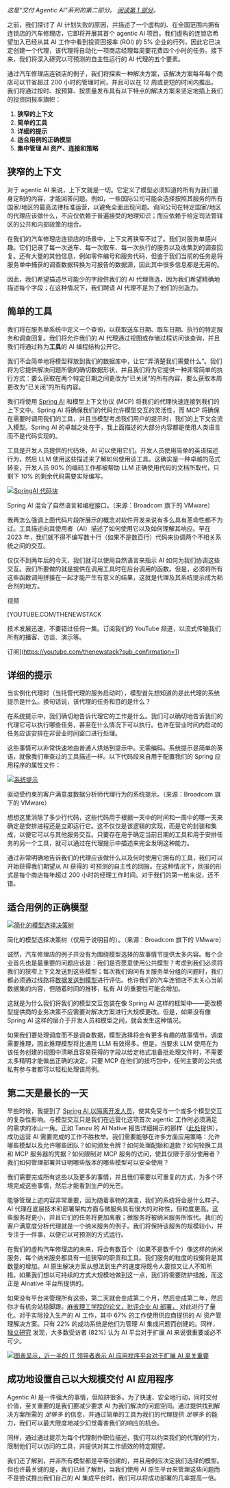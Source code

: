 *这是“交付 Agentic AI”系列的第二部分。 [阅读第 1 部分](https://thenewstack.io/how-to-build-agentic-ai-that-ships/)。*

之前，我们探讨了 AI 计划失败的原因，并描述了一个虚构的、在全国范围内拥有连锁店的汽车修理店，它即将开展其首个 agentic AI 项目。我们虚构的连锁店希望加入已经从其 AI 工作中看到投资回报率 (ROI) 的 5% 企业的行列，因此它已决定创建一个代理，该代理将自动化一项商店经理每周要花费四个小时的任务。接下来，我们将深入研究以可预测的自主性运行的 AI 代理的五个要素。

通过汽车修理店连锁店的例子，我们将探索一种解决方案，该解决方案每年每个商店可以节省超过 200 小时的管理时间，并且可以在 12 周或更短的时间内推出。我们将通过按时、按预算、按质量发布具有以下特点的解决方案来坚定地插上我们的投资回报率旗帜：

1. **狭窄的上下文**
2. **简单的工具**
3. **详细的提示**
4. **适合用例的正确模型**
5. **集中管理 AI 资产、连接和策略**

## **狭窄的上下文**

对于 agentic AI 来说，上下文就是一切。它定义了模型必须知道的所有为我们量身定制的内容，才能回答问题。例如，一些国际公司可能会选择按照其服务的所有国家/地区的最高法律标准运营，以避免全面出现问题。询问公司在特定国家/地区的代理应该做什么，不应仅依赖于普遍接受的地理知识；而应依赖于给定司法管辖区的公共和内部政策的组合。

在我们的汽车修理店连锁店的场景中，上下文再狭窄不过了。我们对服务单感兴趣。它们记录了每一次送车、每一次取车、每一次执行的服务以及收集到的调查回复。还有大量的其他信息，例如零件编号和服务代码，但鉴于我们当前的任务是将服务单中捕获的调查数据转换为可报告的数据源，因此其中很多信息都是无用的。

因此，我们希望描述尽可能少的字段供我们的 AI 代理筛选，因为我们希望精确地描述每个字段；在这种情况下，我们聘请 AI 代理不是为了他们的创造力。

## **简单的工具**

我们将在服务单系统中定义一个查询，以获取送车日期、取车日期、执行的特定服务和调查回复。我们将允许我们的 AI 代理通过视图或存储过程访问该查询，并且我们将通过称为**工具**的 AI 编程结构公开它。

我们不会简单地将模型释放到我们的数据库中，让它“弄清楚我们需要什么”。我们将为它提供解决问题所需的确切数据形状，并且我们将为它提供一种非常简单的执行方式：要么获取在两个特定日期之间更改为“已关闭”的所有内容，要么获取本周更改为“已关闭”的所有内容。

我们将使用 [Spring AI](https://thenewstack.io/production-worthy-ai-with-spring-ai-1-0/) 和模型上下文协议 (MCP) 将我们的代理快速连接到我们的上下文中。Spring AI 将确保我们的代码允许模型交互的灵活性，而 MCP 将确保在需要时调用我们的工具，并且当模型考虑我们用户的提示时，我们的上下文会流入模型。Spring AI 的卓越之处在于，我上面描述的大部分内容都是使用人类语言而不是代码实现的。

工具是开发人员提供的代码块，AI 可以使用它们。开发人员使用简单的英语描述行为，然后 LLM 使用这些描述来了解如何使用该工具。这确实是一种卓越的范式转变，开发人员 90% 的编码工作都被帮助 LLM 正确使用代码的文档所取代，只剩下 10% 的剩余代码需要实际编写。

[![SpringAI 代码块](https://cdn.thenewstack.io/media/2025/09/b4ab3435-springai_code.png)](https://cdn.thenewstack.io/media/2025/09/b4ab3435-springai_code.png)

Spring AI 混合了自然语言和编程接口。（来源：Broadcom 旗下的 VMware）

我再怎么强调上面代码片段所展示的概念对软件开发来说有多么具有革命性都不为过。工具描述向其使用者（AI）描述了如何使用它以及如何理解其响应。早在 2023 年，我们就不得不编写数十行（如果不是数百行）代码来协调两个不相关系统之间的交互。

仅仅不到两年后的今天，我们就可以使用自然语言来指示 AI 如何为我们协调这些交互。我们所要做的就是提供在调用工具时在后台调用的函数。但是，必须将所有这些函数调用拼接在一起才能产生有意义的结果，这就是代理及其系统提示成为粘合剂的地方。

视频

[YOUTUBE.COM/THENEWSTACK

技术发展迅速，不要错过任何一集。订阅我们的 YouTube
频道，以流式传输我们所有的播客、访谈、演示等。

订阅](https://youtube.com/thenewstack?sub_confirmation=1)

## **详细的提示**

当实例化代理时（当托管代理的服务启动时），模型首先想知道的是此代理的系统提示是什么。换句话说，该代理的任务和目的是什么？

在系统提示中，我们确切地告诉代理它的工作是什么。我们可以确切地告诉我们的代理它可以执行哪些任务，甚至在什么情况下可以执行。也许在营业时间内启动的任务应该安排在非营业时间窗口进行处理。

这些事情可以非常快速地由普通人烘焙到提示中。无需编码。系统提示是简单的英语，就像我们审查过的工具描述一样。以下代码段来自用于配置我们的 Spring 应用程序的属性文件：

[![系统提示](https://cdn.thenewstack.io/media/2025/09/bfd8871f-system-prompt.png)](https://cdn.thenewstack.io/media/2025/09/bfd8871f-system-prompt.png)

驱动受约束的客户满意度数据分析师代理行为的系统提示。（来源：Broadcom 旗下的 VMware）

想想这里消除了多少行代码，这些代码用于根据一天中的时间和一周中的哪一天来确定是安排进程还是立即运行它。这不仅仅是该逻辑的实现，而是它的封装和集成，以便它可以与其他服务交互。只要存在用于确定当前日期的工具和用于安排任务的另一个工具，就可以通过在代理提示中描述来完全发明这种能力。

通过非常明确地告诉我们的代理应该做什么以及何时使用它拥有的工具，我们可以开始获得我们期望从 AI 获得的 可预测的自主性的回报。在这种情况下，回报的形式是每个商店每年超过 200 小时的经理工作时间。对于我们的第一枪来说，还不错。

## **适合用例的正确模型**

[![简化的模型选择决策树](https://cdn.thenewstack.io/media/2025/09/1aa13866-simplified-model.png)](https://cdn.thenewstack.io/media/2025/09/1aa13866-simplified-model.png)

简化的模型选择决策树（仅用于说明目的）。（来源：Broadcom 旗下的 VMware）

诚然，汽车修理店的例子并没有为围绕模型选择的故事情节提供太多内容。每个企业首先也是最重要的问题应该是：我们是否愿意使用公共模型？考虑到我们必须将我们的狭窄上下文发送到这些模型；每次我们询问有关服务单分组的问题时，我们都必须通过线路将[数据发送到模型](https://thenewstack.io/5-useful-datasets-for-training-multimodal-ai-models/)进行评估。也许我们的汽车连锁店不太关心当前数据集的内容，但随着时间的推移，私有 AI 的重要性可能会增加。

这就是为什么我们将我们的模型交互包装在像 Spring AI 这样的框架中——更改模型提供商的业务决策不应需要对解决方案进行大规模更改。但是，如果没有像 Spring AI 这样的层介于开发人员和模型之间，就会发生这种情况。

如果我们要处理调度而不是调查数据，模型选择将会有更多有趣的故事情节。调度需要推理，因此推理模型将比通用 LLM 有效得多。但是，当要求 LLM 使用在为该任务创建的视图中清晰且容易获得的字段以给定格式准备批处理文件时，不需要太多精明才能做出正确的决定。只要 MCP 在他们的技巧包中，任何主要的公共或私有参与者都可以轻松处理该用例。

## **第二天是最长的一天**

早些时候，我提到了 [Spring AI 以隔离开发人员](https://thenewstack.io/spring-cloud-gateway-the-swiss-army-knife-of-cloud-development/)，使其免受与一个或多个模型交互的复杂性影响。与模型交互只是我们在运营化这项首次 agentic 工作时必须满足的需求的冰山一角。正如 Tanzu 的 AI Native 报告详细揭示的那样（[此处](https://go-vmware.broadcom.com/from-cloud-native-to-ai-native)提供），成功运营 AI 需要完成的工作不胜枚举。我们需要能够在许多方面应用策略：允许哪些模型以及允许哪些团队？如何颁发令牌？如何处理配额和退款？如何轮换工具和 MCP 服务器的凭据？如何限制对 MCP 服务的访问，使其仅限于部分使用者？我们如何管理部署并证明哪些版本的哪些模型可以安全使用？

我们需要完成所有这些以及更多的事情，并且我们需要以可重复的方式，为多个环境完成这些事情，然后才能看到生产的光芒。

能够管理上述内容非常重要，因为随着事物的演变，我们的系统将会是什么样子。AI 代理在底层技术和部署架构方面与微服务具有很大的对称性，但粒度更高。这些服务将更小，并且它们的任务将更加离散；微服务将被纳米服务所取代。我们的客户满意度分析代理就是一个纳米服务的例子。我们将保持该服务的规模较小，并专注于一件事，以便它以可预测的方式运行。

在我们的虚构汽车修理店的未来，将会有数百个（如果不是数千个）像这样的纳米服务，每个纳米服务都具有一组狭窄的职责和工具。我们服务的粒度的权衡将是其数量的增加。AI 原生解决方案从想法到生产的速度将既令人震惊又让人不知所措。如果我们想以可持续的方式大规模地做到这一点，我们将需要防护措施，而这正是 AInative 平台所提供的。

如果没有平台来管理所有这些，第二天就会变成第二个月，然后变成第二年，然后你才有机会站稳脚跟。[麻省理工学院的论文，批评企业 AI 部署，](https://www.npr.org/2025/08/23/nx-s1-5509946/bubbling-questions-about-the-limitations-of-ai) 对此进行了量化。对于实际投入生产的 AI 工作，其中 67% 的工作使用供应商提供的 AI 资产管理解决方案。只有 22% 的成功系统是他们为管理 AI 集成问题而创建的。同样，[独立研究](https://go-vmware.broadcom.com/from-cloud-native-to-ai-native) 发现，大多数受访者 (82%) 认为 AI 平台对于扩展 AI 来说很重要或必不可少。

[![图表显示，近一半的 IT 领导者表示 AI 应用程序平台对于扩展 AI 至关重要](https://cdn.thenewstack.io/media/2025/09/5a895ca6-ai-app-platform-importance.png)](https://cdn.thenewstack.io/media/2025/09/5a895ca6-ai-app-platform-importance.png)

## **成功地设置自己以大规模交付 AI 应用程序**

Agentic AI 是一件强大的事情，但陷阱很多。为了快速、安全地行动，同时交付价值，至关重要的是我们要减少要求 AI 为我们解决的问题空间。通过提供找到解决方案所需的 *足够多* 的信息，并通过简单的工具为我们的代理提供 *足够多* 的能力，我们可以最大限度地减少幻觉毒害我们的响应的机会。

同样，通过通过提示为每个代理制作职位描述，我们可以约束我们的代理的行为，限制他们可以访问的工具，并提供对其工作绩效的特定期望。

我们还了解到，并非所有模型都是平等创建的，并且用例应决定我们选择的模型。但也许最关键的是，我们已经了解到，当我们使用 AI 原生平台来管理这些问题而不是尝试推出我们自己的 AI 集成平台时，我们可以将成功部署的几率提高一倍。
